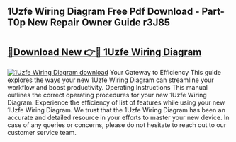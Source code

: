 ## 1Uzfe Wiring Diagram Free Pdf Download - Part-T0p New Repair Owner Guide r3J85

# <h2><a href="http://dfkr47q.blite.top/?on=1Uzfe+Wiring+Diagram">🔗Download New 👉🔴 1Uzfe Wiring Diagram</a></h2>

[![1Uzfe Wiring Diagram download](https://i.imgur.com/lujVjoI.png)](http://dfkr47q.blite.top/?on=1Uzfe+Wiring+Diagram)
Your Gateway to Efficiency This guide explores the ways your new 1Uzfe Wiring Diagram can streamline your workflow and boost productivity. Operating Instructions This manual outlines the correct operating procedures for your new 1Uzfe Wiring Diagram. Experience the efficiency of list of features while using your new 1Uzfe Wiring Diagram. We trust that the 1Uzfe Wiring Diagram has been an accurate and detailed resource in your efforts to master your new device. In case of any queries or concerns, please do not hesitate to reach out to our customer service team.
